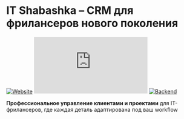 
# IT Shabashka – CRM для фрилансеров нового поколения

[![Website](https://img.shields.io/badge/ДЕМО-ДОСТУПНО-009688?style=for-the-badge&logo=vercel)](https://itshabashka.ru)
[![Stack](https://img.shields.io/badge/Nuxt_3-реализация-00C58E?logo=nuxt.js)](https://nuxt.com)
[![Backend](https://img.shields.io/badge/Appwrite_Cloud-инфраструктура-F02E65?logo=appwrite)](https://appwrite.io)

**Профессиональное управление клиентами и проектами** для IT-фрилансеров, где каждая деталь адаптирована под ваш workflow
